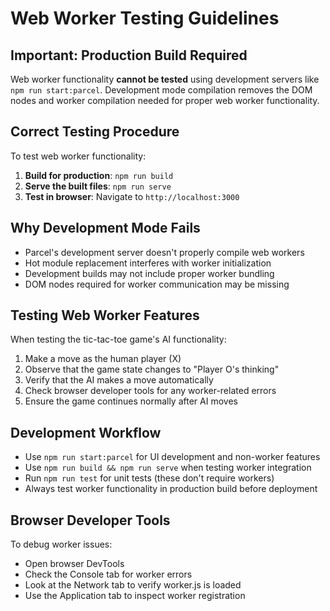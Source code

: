 # Web Worker Testing Guidelines

## Important: Production Build Required

Web worker functionality **cannot be tested** using development servers like `npm run start:parcel`. Development mode compilation removes the DOM nodes and worker compilation needed for proper web worker functionality.

## Correct Testing Procedure

To test web worker functionality:

1. **Build for production**: `npm run build`
2. **Serve the built files**: `npm run serve`
3. **Test in browser**: Navigate to `http://localhost:3000`

## Why Development Mode Fails

- Parcel's development server doesn't properly compile web workers
- Hot module replacement interferes with worker initialization
- Development builds may not include proper worker bundling
- DOM nodes required for worker communication may be missing

## Testing Web Worker Features

When testing the tic-tac-toe game's AI functionality:

1. Make a move as the human player (X)
2. Observe that the game state changes to "Player O's thinking"
3. Verify that the AI makes a move automatically
4. Check browser developer tools for any worker-related errors
5. Ensure the game continues normally after AI moves

## Development Workflow

- Use `npm run start:parcel` for UI development and non-worker features
- Use `npm run build && npm run serve` when testing worker integration
- Run `npm run test` for unit tests (these don't require workers)
- Always test worker functionality in production build before deployment

## Browser Developer Tools

To debug worker issues:
- Open browser DevTools
- Check the Console tab for worker errors
- Look at the Network tab to verify worker.js is loaded
- Use the Application tab to inspect worker registration
